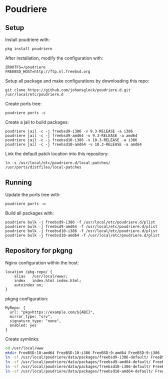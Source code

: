 # Poudriere

## Setup
Install poudriere with:
```
pkg install poudriere
```

After installation, modify the configuration with:
```
ZROOTFS=/poudriere
FREEBSD_HOST=http://ftp.nl.freebsd.org
```

Setup all package and make configurations by downloading this repo:
```
git clone https://github.com/johansglock/poudriere.d.git /usr/local/etc/poudriere.d
```

Create ports tree:
```
poudriere ports -c
```

Create a jail to build packages:
```
poudriere jail -c -j freebsd9-i386 -v 9.3-RELEASE -a i386
poudriere jail -c -j freebsd9-amd64 -v 9.3-RELEASE -a amd64
poudriere jail -c -j freebsd10-i386 -v 10.3-RELEASE -a i386
poudriere jail -c -j freebsd10-amd64 -v 10.3-RELEASE -a amd64
```

Link the default patch location into this repository:
```
ln -s /usr/local/etc/poudriere.d/local-patches/ /usr/ports/distfiles/local-patches
```

## Running
Update the ports tree with:
```
poudriere ports -u
```

Build all packages with:
```
poudriere bulk -j freebsd9-i386 -f /usr/local/etc/poudriere.d/plist
poudriere bulk -j freebsd9-amd64 -f /usr/local/etc/poudriere.d/plist
poudriere bulk -j freebsd10-i386 -f /usr/local/etc/poudriere.d/plist
poudriere bulk -j freebsd10-amd64 -f /usr/local/etc/poudriere.d/plist
```

## Repository for pkgng
Nginx configuration within the host:
```
location /pkg-repo/ {
    alias   /usr/local/www/;
    index   index.html index.html;
    autoindex on;
}
```

pkgng configuration:
```
MyRepo: {
  url: "pkg+https://example.com/${ABI}",
  mirror_type: "srv",
  signature_type: "none",
  enabled: yes
}
```

Create symlinks:
```sh
cd /usr/local/www
mkdir FreeBSD:10:amd64 FreeBSD:10:i386 FreeBSD:9:amd64 FreeBSD:9:i386
ln -sf /usr/local/poudriere/data/packages/freebsd9-i386-default/ FreeBSD:9:i386/latest
ln -sf /usr/local/poudriere/data/packages/freebsd9-amd64-default/ FreeBSD:9:amd64/latest
ln -sf /usr/local/poudriere/data/packages/freebsd10-i386-default/ FreeBSD:10:i386/latest
ln -sf /usr/local/poudriere/data/packages/freebsd10-amd64-default/ FreeBSD:10:amd64/latest
```

